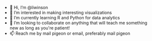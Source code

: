 - 👋 Hi, I’m @liwinson
- 👀 I’m interested in making interesting visualizations
- 🌱 I’m currently learning R and Python for data analytics
- 💞️ I’m looking to collaborate on anything that will teach me something new as long as you're patient!
- 📫 Reach me by mail pigeon or email, preferably mail pigeon

<!---
liwinson/liwinson is a ✨ special ✨ repository because its `README.md` (this file) appears on your GitHub profile.
You can click the Preview link to take a look at your changes.
--->
